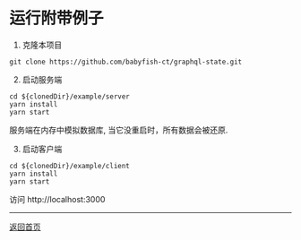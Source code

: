# 运行附带例子

1. 克隆本项目
```
git clone https://github.com/babyfish-ct/graphql-state.git
```

2. 启动服务端
```
cd ${clonedDir}/example/server
yarn install
yarn start
```
服务端在内存中模拟数据库, 当它没重启时，所有数据会被还原.

3. 启动客户端
```
cd ${clonedDir}/example/client
yarn install
yarn start
```
访问 http://localhost:3000

-----------------

[返回首页](../README_zh_CN.md)
